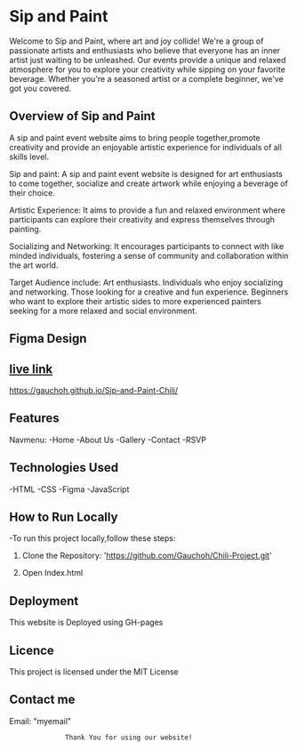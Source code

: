 # Sip and Paint
Welcome to Sip and Paint, where art and joy collide! We're a group of passionate artists and enthusiasts who believe that everyone has an inner artist just waiting to be unleashed. Our events provide a unique and relaxed atmosphere for you to explore your creativity while sipping on your favorite beverage. Whether you're a seasoned artist or a complete beginner, we've got you covered. 

## Overview of Sip and Paint
A sip and paint event website aims to bring people together,promote  creativity and provide an enjoyable artistic experience for individuals  of all skills level.

Sip and paint: A sip and paint event website is designed for art  enthusiasts to come together, socialize and create artwork while enjoying  a beverage of their choice.

Artistic Experience: It aims to provide a fun and relaxed environment  where participants can explore their creativity and express themselves  through painting.

Socializing and Networking: It encourages participants  to connect with  like minded individuals, fostering a sense of community and collaboration  within the art world.

Target Audience include:
     Art enthusiasts.
     Individuals who enjoy socializing and networking.
     Those looking for a creative and fun experience.
     Beginners who want to explore their artistic sides to more experienced  painters seeking for a more relaxed and social environment.


## Figma Design
<a href="https://www.figma.com/file/de9mm51FHDMgUKx68ypNLD/Untitled?type=design&node-id=0%3A1&mode=design&t=zxBIvvj50MGAgEg2-1">


## live link
  https://gauchoh.github.io/Sip-and-Paint-Chili/



## Features
Navmenu:
     -Home
     -About Us
     -Gallery
     -Contact
     -RSVP


## Technologies Used
-HTML
-CSS
-Figma
-JavaScript

## How to Run Locally
-To run this project locally,follow these steps:
1. Clone the Repository:
'https://github.com/Gauchoh/Chili-Project.git'

2. Open Index.html


## Deployment
This website is Deployed using GH-pages


## Licence
This project is licensed under the MIT License


## Contact me
Email: "myemail"

                  Thank You for using our website!
